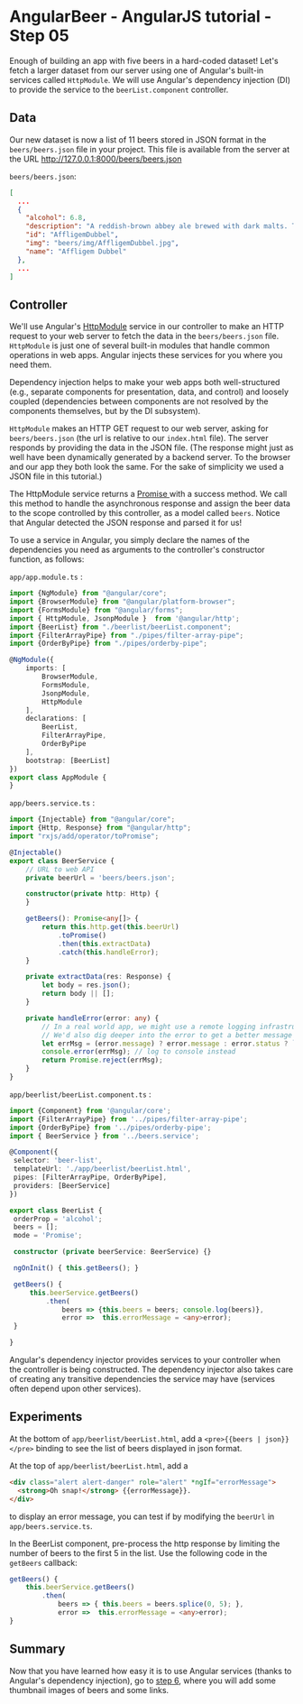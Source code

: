 # AngularBeer - AngularJS tutorial - Step 05 #

Enough of building an app with five beers in a hard-coded dataset! Let's fetch a larger dataset from our server using one of Angular's built-in services called `HttpModule`. We will use Angular's dependency injection (DI) to provide the service to the `beerList.component` controller.


## Data ##

Our new dataset is now a list of 11 beers stored in JSON format in the `beers/beers.json` file in your project.
This file is available from the server at the URL http://127.0.0.1:8000/beers/beers.json

`beers/beers.json`:

```json
[
  ...
  {
    "alcohol": 6.8,
    "description": "A reddish-brown abbey ale brewed with dark malts. The secondary fermentation gives a fruity aroma and a unique spicy character with a distinctive aftertaste. Secondary fermentation in the bottle.",
    "id": "AffligemDubbel",
    "img": "beers/img/AffligemDubbel.jpg",
    "name": "Affligem Dubbel"
  },
  ...
]
```

## Controller ##

We'll use Angular's [HttpModule](https://angular.io/docs/ts/latest/guide/server-communication.html) service in our controller to make an HTTP request to your web server to fetch the data in the `beers/beers.json` file.
`HttpModule` is just one of several built-in modules that handle common operations in web apps.
Angular injects these services for you where you need them.

Dependency injection helps to make your web apps both well-structured (e.g., separate components for presentation, data, and control) and loosely coupled (dependencies between components are not resolved by the components themselves, but by the DI subsystem).

`HttpModule` makes an HTTP GET request to our web server, asking for `beers/beers.json` (the url is relative to our `index.html` file). The server responds by providing the data in the JSON file. (The response might just as well have been dynamically generated by a backend server. To the browser and our app they both look the same. For the sake of simplicity we used a JSON file in this tutorial.)

The HttpModule service returns a [Promise ](https://developer.mozilla.org/en-US/docs/Web/JavaScript/Reference/Global_Objects/Promise) with a success method. We call this method to handle the asynchronous response and assign the beer data to the scope controlled by this controller, as a model called `beers`. Notice that Angular detected the JSON response and parsed it for us!

To use a service in Angular, you simply declare the names of the dependencies you need as arguments to the controller's constructor function, as follows:

`app/app.module.ts` :

```typescript
import {NgModule} from "@angular/core";
import {BrowserModule} from "@angular/platform-browser";
import {FormsModule} from "@angular/forms";
import { HttpModule, JsonpModule }  from '@angular/http';
import {BeerList} from "./beerlist/beerList.component";
import {FilterArrayPipe} from "./pipes/filter-array-pipe";
import {OrderByPipe} from "./pipes/orderby-pipe";

@NgModule({
    imports: [
        BrowserModule,
        FormsModule,
        JsonpModule,
        HttpModule
    ],
    declarations: [
        BeerList,
        FilterArrayPipe,
        OrderByPipe
    ],
    bootstrap: [BeerList]
})
export class AppModule {
}
```

`app/beers.service.ts` :

```typescript
import {Injectable} from "@angular/core";
import {Http, Response} from "@angular/http";
import "rxjs/add/operator/toPromise";

@Injectable()
export class BeerService {
    // URL to web API
    private beerUrl = 'beers/beers.json';

    constructor(private http: Http) {
    }

    getBeers(): Promise<any[]> {
        return this.http.get(this.beerUrl)
            .toPromise()
            .then(this.extractData)
            .catch(this.handleError);
    }

    private extractData(res: Response) {
        let body = res.json();
        return body || [];
    }

    private handleError(error: any) {
        // In a real world app, we might use a remote logging infrastructure
        // We'd also dig deeper into the error to get a better message
        let errMsg = (error.message) ? error.message : error.status ? `${error.status} - ${error.statusText}` : 'Server error';
        console.error(errMsg); // log to console instead
        return Promise.reject(errMsg);
    }
}
```

`app/beerlist/beerList.component.ts` :

```typescript
import {Component} from '@angular/core';
import {FilterArrayPipe} from '../pipes/filter-array-pipe';
import {OrderByPipe} from '../pipes/orderby-pipe';
import { BeerService } from '../beers.service';

@Component({
 selector: 'beer-list',
 templateUrl: './app/beerlist/beerList.html',
 pipes: [FilterArrayPipe, OrderByPipe],
 providers: [BeerService]
})

export class BeerList {
 orderProp = 'alcohol';
 beers = [];
 mode = 'Promise';

 constructor (private beerService: BeerService) {}

 ngOnInit() { this.getBeers(); }

 getBeers() {
     this.beerService.getBeers()
         .then(
             beers => {this.beers = beers; console.log(beers)},
             error =>  this.errorMessage = <any>error);
 }

}
```


Angular's dependency injector provides services to your controller when the controller is being constructed. The dependency injector also takes care of creating any transitive dependencies the service may have (services often depend upon other services).

## Experiments ##

At the bottom of `app/beerlist/beerList.html`, add a `<pre>{{beers | json}}</pre>` binding to see the list of beers displayed in json format.

At the top of `app/beerlist/beerList.html`, add a

```html
<div class="alert alert-danger" role="alert" *ngIf="errorMessage">
  <strong>Oh snap!</strong> {{errorMessage}}.
</div>
```

to display an error message, you can test if by modifying the `beerUrl` in `app/beers.service.ts`.

In the BeerList component, pre-process the http response by limiting the number of beers to the first 5 in the list.
Use the following code in the `getBeers` callback:

```typescript
getBeers() {
    this.beerService.getBeers()
        .then(
            beers => { this.beers = beers.splice(0, 5); },
            error =>  this.errorMessage = <any>error);
}
```

## Summary ##

Now that you have learned how easy it is to use Angular services (thanks to Angular's dependency injection), go to [step 6](../step-06), where you will add some thumbnail images of beers and some links.